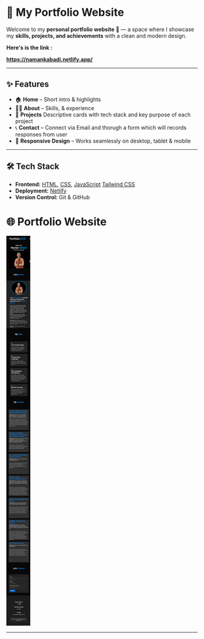 # 🌟 My Portfolio Website  

Welcome to my **personal portfolio website** 🚀 — a space where I showcase my **skills, projects, and achievements** with a clean and modern design.  

**Here's is the link :**

**https://namankabadi.netlify.app/**

---

## ✨ Features  

- 🏠 **Home** – Short intro & highlights  
- 👨‍💻 **About** – Skills, & experience  
- 📂 **Projects** Descriptive cards with tech stack and key purpose of each project
- 📞 **Contact** – Connect via Email and thorugh a form which will records responses from user
- 📱 **Responsive Design** – Works seamlessly on desktop, tablet & mobile  

---

## 🛠️ Tech Stack  

- **Frontend:**  [HTML](https://developer.mozilla.org/en-US/docs/Web/HTML), [CSS](https://developer.mozilla.org/en-US/docs/Web/CSS), [JavaScript](https://developer.mozilla.org/en-US/docs/Web/JavaScript)
 [Tailwind CSS](https://tailwindcss.com/)  
- **Deployment:**  [Netlify]([https://www.netlify.com/](https://namankabadi.netlify.app/))
- **Version Control:** Git & GitHub  

# 🌐 Portfolio Website

![Portfolio Screenshot](https://github.com/namankabadi/PortfolioWebSite/blob/main/namankabadi.netlify.app.png)

---
